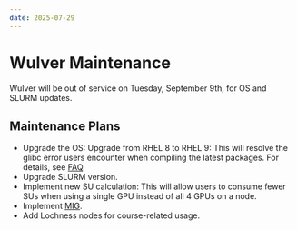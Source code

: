 ```yaml
---
date: 2025-07-29
---
```


# Wulver Maintenance

Wulver will be out of service on Tuesday, September 9th, for OS and SLURM updates.

## Maintenance Plans
* Upgrade the OS: Upgrade from RHEL 8 to RHEL 9: This will resolve the glibc error users encounter when compiling the latest packages. For details, see [FAQ](rhel_9_faq.md).
* Upgrade SLURM version.
* Implement new SU calculation: This will allow users to consume fewer SUs when using a single GPU instead of all 4 GPUs on a node.
* Implement [MIG](../../MIG/index.md).
* Add Lochness nodes for course-related usage.

